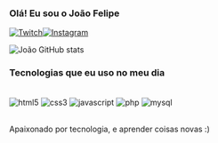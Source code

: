 ### Olá! Eu sou o João Felipe

[![Twitch](https://img.shields.io/badge/Twitch-9146FF?style=for-the-badge&logo=twitch&logoColor=white)](https://twitch.tv/johnp1ter)[![Instagram](https://img.shields.io/badge/Instagram-E4405F?style=for-the-badge&logo=instagram&logoColor=white)](https://instagram.com/op1ter)

![João GitHub stats](https://github-readme-stats.vercel.app/api?username=op1ter&show_icons=true&theme=dracula)

### Tecnologias que eu uso no meu dia

<div style="display: inline_block"><br/>
    <img align="center" alt="html5" src="https://img.shields.io/badge/HTML5-E34F26?style=for-the-badge&logo=html5&logoColor=white">
    <img align="center" alt="css3" src="https://img.shields.io/badge/CSS3-1572B6?style=for-the-badge&logo=css3&logoColor=white">
    <img align="center" alt="javascript" src="https://img.shields.io/badge/JavaScript-F7DF1E?style=for-the-badge&logo=javascript&logoColor=black">
    <img align="center" alt="php" src="https://img.shields.io/badge/PHP-777BB4?style=for-the-badge&logo=php&logoColor=white">
    <img align="center" alt="mysql" src="https://img.shields.io/badge/MySQL-00000F?style=for-the-badge&logo=mysql&logoColor=white">
</div><br/>

Apaixonado por tecnologia, e aprender coisas novas :)
